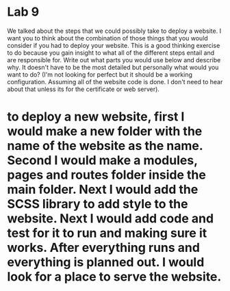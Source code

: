 # Lab 9

We talked about the steps that we could possibly take to deploy a website. I want you to think about the combination of those things that you would consider if you had to deploy your website. This is a good thinking exercise to do because you gain insight to what all of the different steps entail and are responsible for. Write out what parts you would use below and describe why. It doesn't have to be the most detailed but personally what would you want to do? (I'm not looking for perfect but it should be a working configuration. Assuming all of the website code is done. I don't need to hear about that unless its for the certificate or web server).

<!-- Answer Down Here -->

# to deploy a new website, first I would make a new folder with the name of the website as the name. Second I would make a modules, pages and routes folder inside the main folder. Next I would add the SCSS library to add style to the website. Next I would add code and test for it to run and making sure it works. After everything runs and everything is planned out. I would look for a place to serve the website. 
